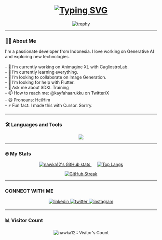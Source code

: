 <!-- Hi, I'm nawka12! 👋 -->
<h1 align="center">
  <a href="https://git.io/typing-svg">
    <img src="https://readme-typing-svg.demolab.com?font=Fira+Code&weight=700&size=40&pause=1000&color=F70000&background=00000000&random=false&width=435&lines=Hi%2C+I'm+Kayfa!+%F0%9F%91%8B" alt="Typing SVG" />
  </a>
</h1>

<p align="center">
  <a href="https://github.com/nawka12">
    <img src="https://github-profile-trophy.vercel.app/?username=nawka12&theme=dracula&no-frame=false&no-bg=true&margin-w=4" alt="trophy" />
  </a>
</p>

---

### 👨‍💻 About Me

<p align="left">
  I'm a passionate developer from Indonesia. I love working on Generative AI and exploring new technologies.
  <br /><br />
  - 🔭 I’m currently working on Animagine XL with CagliostroLab.
  <br />
  - 🌱 I’m currently learning everything.
  <br />
  - 👯 I’m looking to collaborate on Image Generation.
  <br />
  - 🤔 I’m looking for help with Flutter.
  <br />
  - 💬 Ask me about SDXL Training
  <br />
  - 📫 How to reach me: @kayfahaarukku on Twitter/X
  <br />
  - 😄 Pronouns: He/Him
  <br />
  - ⚡ Fun fact: I made this with Cursor. Sorrry.
</p>

---

### 🛠 Languages and Tools

<p align="center">
  <a href="https://skillicons.dev">
    <img src="https://skillicons.dev/icons?i=js,nextjs,nodejs,express,flutter,python,mysql,docker,git,github,vscode&perline=4" />
  </a>
</p>

---

### 🔥 My Stats

<p align="center">
  <a href="https://github.com/anuraghazra/github-readme-stats">
    <img src="https://github-readme-stats.vercel.app/api?username=nawka12&show_icons=true&theme=dracula" alt="nawka12's GitHub stats" />
  </a>
  &nbsp;&nbsp;&nbsp;&nbsp;
  <a href="https://github.com/anuraghazra/github-readme-stats">
    <img src="https://github-readme-stats.vercel.app/api/top-langs/?username=nawka12&layout=compact&theme=dracula" alt="Top Langs" />
  </a>
</p>

<p align="center">
  <a href="https://git.io/streak-stats">
    <img src="http://github-readme-streak-stats.herokuapp.com?user=nawka12&theme=dracula&hide_border=true" alt="GitHub Streak" />
  </a>
</p>

---

### CONNECT WITH ME

<p align="center">
<a href="https://www.linkedin.com/in/your_username" target="_blank">
<img src=https://img.shields.io/badge/linkedin-%230077B5.svg?&style=for-the-badge&logo=linkedin&logoColor=white alt=linkedin style="margin-bottom: 5px;" />
</a>
<a href="https://twitter.com/kayfahaarukku" target="_blank">
<img src=https://img.shields.io/badge/twitter-%2300acee.svg?&style=for-the-badge&logo=twitter&logoColor=white alt=twitter style="margin-bottom: 5px;" />
</a>
<a href="https://instagram.com/kayfahaarukku" target="_blank">
<img src=https://img.shields.io/badge/instagram-%23000000.svg?&style=for-the-badge&logo=instagram&logoColor=white alt=instagram style="margin-bottom: 5px;" />
</a>
</p>

---

### 📊 Visitor Count

<p align="center">
  <img src="https://profile-counter.glitch.me/nawka12/count.svg" alt="nawka12:: Visitor's Count" />
</p>
